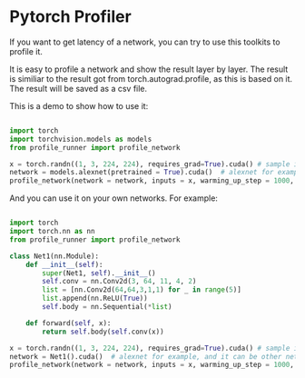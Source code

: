 # Pytorch Profiler

If you want to get latency of a network, you can try to use this toolkits to profile it.

It is easy to profile a network and show the result layer by layer. The result is similiar to the result got from torch.autograd.profile, as this is based on it. The result will be saved as a csv file.

This is a demo to show how to use it:

```python

import torch
import torchvision.models as models
from profile_runner import profile_network

x = torch.randn((1, 3, 224, 224), requires_grad=True).cuda() # sample inputs
network = models.alexnet(pretrained = True).cuda()  # alexnet for example, and it can be other network built from nn.Module
profile_network(network = network, inputs = x, warming_up_step = 1000, mertrix_step = 1000, save_path = 'res.csv')
```

And you can use it on your own networks. For example:
```python

import torch
import torch.nn as nn
from profile_runner import profile_network

class Net1(nn.Module):
    def __init__(self):
        super(Net1, self).__init__()
        self.conv = nn.Conv2d(3, 64, 11, 4, 2)
        list = [nn.Conv2d(64,64,3,1,1) for _ in range(5)]
        list.append(nn.ReLU(True))
        self.body = nn.Sequential(*list)

    def forward(self, x):
        return self.body(self.conv(x))

x = torch.randn((1, 3, 224, 224), requires_grad=True).cuda() # sample inputs
network = Net1().cuda()  # alexnet for example, and it can be other network built from nn.Module
profile_network(network = network, inputs = x, warming_up_step = 1000, mertrix_step = 1000, save_path = 'res.csv')
```
